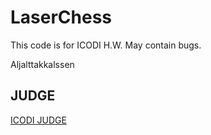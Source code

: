 # LaserChess
This code is for ICODI H.W. May contain bugs.

Aljalttakkalssen

## JUDGE
[ICODI JUDGE](http://1.238.69.9:7500)
